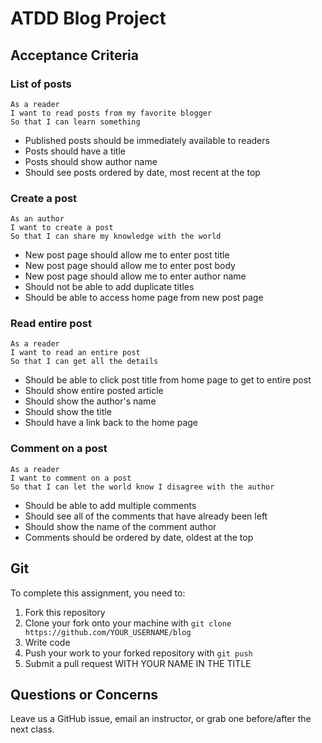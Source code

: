 # ATDD Blog Project

## Acceptance Criteria

### List of posts
```
As a reader
I want to read posts from my favorite blogger
So that I can learn something
```
- Published posts should be immediately available to readers
- Posts should have a title
- Posts should show author name
- Should see posts ordered by date, most recent at the top

### Create a post
```
As an author
I want to create a post
So that I can share my knowledge with the world
```
- New post page should allow me to enter post title
- New post page should allow me to enter post body
- New post page should allow me to enter author name
- Should not be able to add duplicate titles
- Should be able to access home page from new post page

### Read entire post
```
As a reader
I want to read an entire post
So that I can get all the details
```
- Should be able to click post title from home page to get to entire post
- Should show entire posted article
- Should show the author's name
- Should show the title
- Should have a link back to the home page

### Comment on a post
```
As a reader
I want to comment on a post
So that I can let the world know I disagree with the author
```
- Should be able to add multiple comments
- Should see all of the comments that have already been left
- Should show the name of the comment author
- Comments should be ordered by date, oldest at the top

## Git

To complete this assignment, you need to:

1. Fork this repository
2. Clone your fork onto your machine with `git clone https://github.com/YOUR_USERNAME/blog`
3. Write code
4. Push your work to your forked repository with `git push`
5. Submit a pull request WITH YOUR NAME IN THE TITLE

## Questions or Concerns

Leave us a GitHub issue, email an instructor, or grab one before/after the next class.

